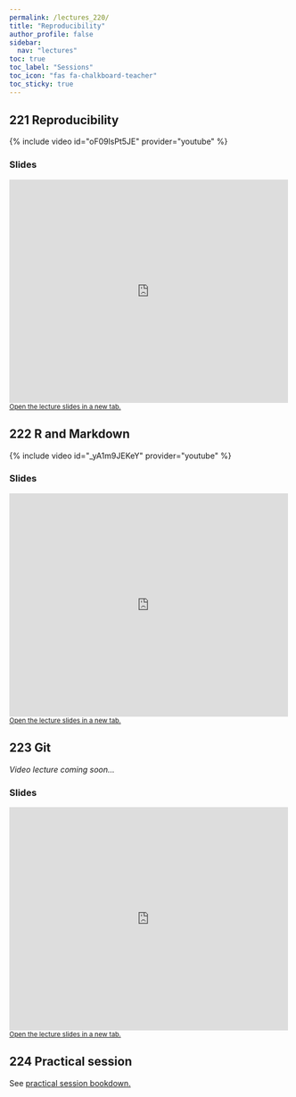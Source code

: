 ```yaml
---
permalink: /lectures_220/
title: "Reproducibility"
author_profile: false
sidebar:
  nav: "lectures"
toc: true
toc_label: "Sessions"
toc_icon: "fas fa-chalkboard-teacher"
toc_sticky: true
---
```



## 221 Reproducibility

{% include video id="oF09lsPt5JE" provider="youtube" %}


### Slides

<div style="position: relative; width: 500px; height: 400px;">
<iframe src="https://sdesabbata.github.io/granolarr/lectures/html/221_L_Reproducibility.html" title="221_L_Reproducibility" frameborder="0" style="width: 1000px; height: 800px; -webkit-transform: scale(0.5) translate(-500px,-400px);-moz-transform: scale(0.5) translate(-500px,-400px); "></iframe>
</div>

<small>
<a href="https://sdesabbata.github.io/granolarr/lectures/html/221_L_Reproducibility" target="_blank">Open the lecture slides in a new tab.</a>
</small>

## 222 R and Markdown

{% include video id="_yA1m9JEKeY" provider="youtube" %}


### Slides

<div style="position: relative; width: 500px; height: 400px;">
<iframe src="https://sdesabbata.github.io/granolarr/lectures/html/222_L_RMarkdown.html" title="222_L_RMarkdown" frameborder="0" style="width: 1000px; height: 800px; -webkit-transform: scale(0.5) translate(-500px,-400px);-moz-transform: scale(0.5) translate(-500px,-400px); "></iframe>
</div>

<small>
<a href="https://sdesabbata.github.io/granolarr/lectures/html/222_L_RMarkdown" target="_blank">Open the lecture slides in a new tab.</a>
</small>

## 223 Git

*Video lecture coming soon...*
<!--
{% include video id="e5hxiPXG7XI" provider="youtube" %}
-->

### Slides

<div style="position: relative; width: 500px; height: 400px;">
<iframe src="https://sdesabbata.github.io/granolarr/lectures/html/223_L_Git.html" title="223_L_Git" frameborder="0" style="width: 1000px; height: 800px; -webkit-transform: scale(0.5) translate(-500px,-400px);-moz-transform: scale(0.5) translate(-500px,-400px); "></iframe>
</div>

<small>
<a href="https://sdesabbata.github.io/granolarr/lectures/html/223_L_Git" target="_blank">Open the lecture slides in a new tab.</a>
</small>

## 224 Practical session

See <a href="https://sdesabbata.github.io/granolarr/practicals/bookdown/reproducibility" target="_blank">practical session bookdown.</a>
